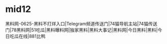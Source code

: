 # mid12
黑料网-0625-黑料不打烊入口|Telegram频道传送门|74猫导航主站|74猫传送门|78黑料网|51吃瓜|黑料曝料网|独家黑料|黑料大事记|黑料网|今日黑料|黑料|今日吃瓜在线|881比鸭
